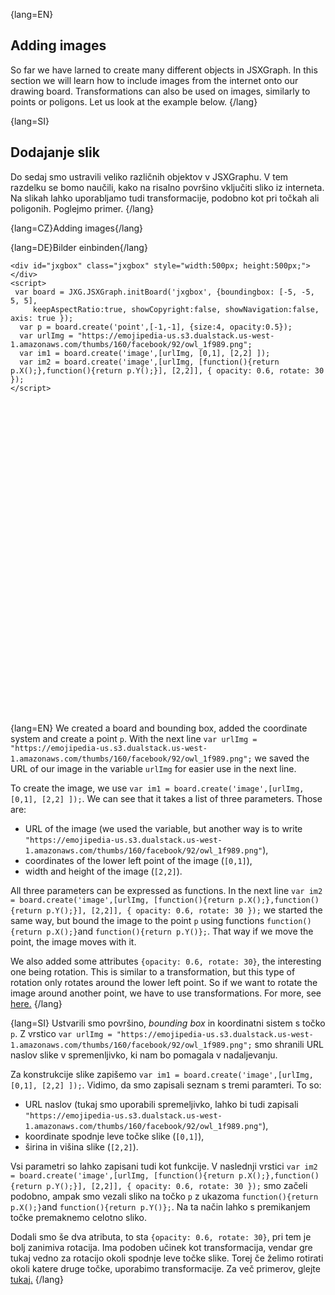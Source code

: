 {lang=EN}
## Adding images

So far we have larned to create many different objects in JSXGraph. In this section we will learn how to include images from the internet onto 
our drawing board. Transformations can also be used on images, similarly to points or poligons. Let us look at the example below.
{/lang}

{lang=SI}
## Dodajanje slik

Do sedaj smo ustravili veliko različnih objektov v JSXGraphu. V tem razdelku se bomo naučili, kako na risalno površino vključiti sliko iz interneta. Na slikah
lahko uporabljamo tudi transformacije, podobno kot pri točkah ali poligonih. Poglejmo primer.
{/lang}

{lang=CZ}Adding images{/lang}

{lang=DE}Bilder einbinden{/lang}

```JS
<div id="jxgbox" class="jxgbox" style="width:500px; height:500px;"></div>
<script>
 var board = JXG.JSXGraph.initBoard('jxgbox', {boundingbox: [-5, -5, 5, 5],
     keepAspectRatio:true, showCopyright:false, showNavigation:false, axis: true });
  var p = board.create('point',[-1,-1], {size:4, opacity:0.5});
  var urlImg = "https://emojipedia-us.s3.dualstack.us-west-1.amazonaws.com/thumbs/160/facebook/92/owl_1f989.png";
  var im1 = board.create('image',[urlImg, [0,1], [2,2] ]);
  var im2 = board.create('image',[urlImg, [function(){return p.X();},function(){return p.Y();}], [2,2]], { opacity: 0.6, rotate: 30 });
</script>
```


<div id="jxgbox" class="jxgbox" style="width:500px; height:500px;"></div>
<script>
 var board = JXG.JSXGraph.initBoard('jxgbox', {boundingbox: [-5, -5, 5, 5],
     keepAspectRatio:true, showCopyright:false, showNavigation:false, axis: true });
  var p = board.create('point',[-1,-1], {size:4, opacity:0.5});
  var urlImg = "https://emojipedia-us.s3.dualstack.us-west-1.amazonaws.com/thumbs/160/facebook/92/owl_1f989.png";
  var im1 = board.create('image',[urlImg, [0,1], [2,2] ]);
  var im2 = board.create('image',[urlImg, [function(){return p.X();},function(){return p.Y();}], [2,2]], { opacity: 0.6, rotate: 30 });
</script>


{lang=EN}
We created a board and bounding box, added the coordinate system and create a point `p`. With the next line `var urlImg = "https://emojipedia-us.s3.dualstack.us-west-1.amazonaws.com/thumbs/160/facebook/92/owl_1f989.png";`
we saved the URL of our image in the variable `urlImg` for easier use in the next line. 

To create the image, we use `var im1 = board.create('image',[urlImg, [0,1], [2,2] ]);`. We can see that it takes a list of three parameters. Those are:
- URL of the image (we used the variable, but another way is to write `"https://emojipedia-us.s3.dualstack.us-west-1.amazonaws.com/thumbs/160/facebook/92/owl_1f989.png"`),
- coordinates of the lower left point of the image (`[0,1]`),
- width and height of the image (`[2,2]`).

All three parameters can be expressed as functions. In the next line `var im2 = board.create('image',[urlImg, [function(){return p.X();},function(){return p.Y();}], [2,2]], { opacity: 0.6, rotate: 30 });`
we started the same way, but bound the image to the point `p` using functions `function(){return p.X();}`and `function(){return p.Y()};`. That way if we move the point, the image 
moves with it. 

We also added some attributes `{opacity: 0.6, rotate: 30}`, the interesting one being rotation. This is similar to a transformation, but this type of rotation 
only rotates around the lower left point. So if we want to rotate the image around another point, we have to use transformations. For more, see [here.](https://jsxgraph.org/wiki/index.php?title=Images.)
{/lang}

{lang=SI}
Ustvarili smo površino, _bounding box_ in koordinatni sistem s točko `p`. Z vrstico `var urlImg = "https://emojipedia-us.s3.dualstack.us-west-1.amazonaws.com/thumbs/160/facebook/92/owl_1f989.png";`
smo shranili URL naslov slike v spremenljivko, ki nam bo pomagala v nadaljevanju. 

Za konstrukcije slike zapišemo `var im1 = board.create('image',[urlImg, [0,1], [2,2] ]);`. Vidimo, da smo zapisali seznam s tremi paramteri. To so:
- URL naslov (tukaj smo uporabili spremeljivko, lahko bi tudi zapisali `"https://emojipedia-us.s3.dualstack.us-west-1.amazonaws.com/thumbs/160/facebook/92/owl_1f989.png"`),
- koordinate spodnje leve točke slike (`[0,1]`),
- širina in višina slike (`[2,2]`).

Vsi parametri so lahko zapisani tudi kot funkcije. V naslednji vrstici `var im2 = board.create('image',[urlImg, [function(){return p.X();},function(){return p.Y();}], [2,2]], { opacity: 0.6, rotate: 30 });`
smo začeli podobno, ampak smo vezali sliko na točko `p` z ukazoma `function(){return p.X();}`and `function(){return p.Y()};`. Na ta način lahko s premikanjem točke
premaknemo celotno sliko. 

Dodali smo še dva atributa, to sta `{opacity: 0.6, rotate: 30}`, pri tem je bolj zanimiva rotacija. Ima podoben učinek kot transformacija, vendar gre tukaj
vedno za rotacijo okoli spodnje leve točke slike. Torej če želimo rotirati okoli katere druge točke, uporabimo transformacije. Za več primerov, glejte [tukaj.](https://jsxgraph.org/wiki/index.php?title=Images.)
{/lang}



